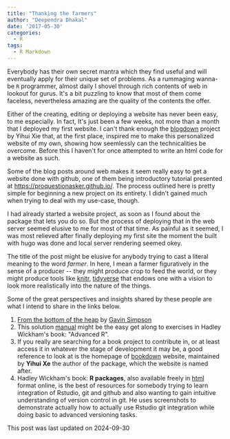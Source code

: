 ```yaml
---
title: "Thanking the farmers"
author: "Deependra Dhakal"
date: '2017-05-30'
categories:
  - R
tags: 
  - R Markdown
---
```


Everybody has their own secret mantra which they find useful and will eventually apply for their unique set of problems. As a rummaging wanna-be `R` programmer, almost daily I shovel through rich contents of web in lookout for gurus. It's a bit puzzling to know that most of them come faceless, nevertheless amazing are the quality of the contents the offer. 

Either of the creating, editing or deploying a website has never been easy, to me especially. In fact, It's just been a few weeks, not more than a month that I deployed my first website. I can't thank enough the [blogdown](https://bookdown.org/yihui/blogdown/) project by Yihui Xie that, at the first place, inspired me to make this personalized website of my own, showing how seemlessly can the technicalities be overcome. Before this I haven't for once attempted to write an html code for a website as such.

Some of the blog posts around web makes it seem really easy to get a website done with github, one of them being introductory tutorial presented at https://proquestionasker.github.io/. The process outlined here is pretty simple for beginning a new project on its entirety. I didn't gained much when trying to deal with my use-case, though.

I had already started a website project, as soon as I found about the package that lets you do so. But the process of deploying that in the web server seemed elusive to me for most of that time. As painful as it seemed, I was most relieved after finally deploying my first site the moment the built with hugo was done and local server rendering seemed okey.

The title of the post might be elusive for anybody trying to cast a literal meaning to the word _farmer_. In here, I mean a farmer figuratively in the sense of a producer -- they might produce crop to feed the world, or they might produce tools like [knitr](https://yihui.name/knitr/), [tidyverse](https://www.tidyverse.org/) that endows one with a vision to look more realistically into the nature of the things.

Some of the great perspectives and insights shared by these people are what I intend to share in the links below.

1. [From the bottom of the heap](http://www.fromthebottomoftheheap.net/) by [Gavin Simpson](https://github.com/gavinsimpson)
2. This solution [manual](https://github.com/Tazinho/Advanced-R-Solutions/) might be the easy get along to exercises in Hadley Wickham's book: "Advanced R".
3. If you really are searching for a book project to contribute in, or at least access it in whatever the stage of development it may be, a good reference to look at is the homepage of [bookdown](https://bookdown.org/) website, maintained by **Yihui Xe** the author of the package, which the website is named after.
4. Hadley Wickham's book: **R packages**, also available freely in [html]() format online, is the best of resources for somebody trying to learn integration of Rstudio, git and github and also wanting to gain intuitive understanding of version control in git. He uses screenshots to demonstrate actually how to actually use Rstudio git integration while doing basic to advanced versioning tasks.

This post was last updated on 2024-09-30
